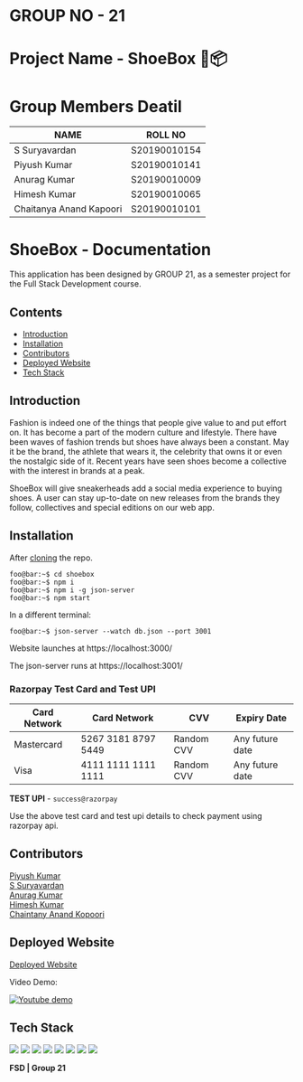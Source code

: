 
# GROUP NO - 21

# Project Name - ShoeBox 👞📦

# Group Members Deatil

| NAME | ROLL NO |
|------|---------|
|S Suryavardan| S20190010154 |
|Piyush Kumar | S20190010141 |
|Anurag Kumar | S20190010009 |
|Himesh Kumar | S20190010065 |
|Chaitanya Anand Kapoori | S20190010101 |

# ShoeBox - Documentation
This application has been designed by GROUP 21, as a semester project for the Full Stack Development course.

## Contents
<ul> 
    <li><a href="#introduction">Introduction</a></li>
    <li><a href="#installation">Installation</a>
    </li>
    <li><a href="#contributors">Contributors</a></li>
    <li><a href="#deployed-website">Deployed Website</a></li>
    <li><a href="#tech-stack">Tech Stack</a></li>
   </ul>

## Introduction
Fashion is indeed one of the things that people give value to and put effort on. It has become a part of the modern culture and lifestyle. There have been waves of fashion trends but shoes have always been a constant. May it be the brand, the athlete that wears it, the celebrity that owns it or even the nostalgic side of it. Recent years have seen shoes become a collective with the interest in brands at a peak.

ShoeBox will give sneakerheads add a social media experience to buying shoes. A user can stay up-to-date on new releases from the brands they follow, collectives and special editions on our web app.

## Installation
After [cloning](https://docs.github.com/en/github/creating-cloning-and-archiving-repositories/cloning-a-repository) the repo.
```console
foo@bar:~$ cd shoebox
foo@bar:~$ npm i
foo@bar:~$ npm i -g json-server
foo@bar:~$ npm start
```
In a different terminal:
```console
foo@bar:~$ json-server --watch db.json --port 3001
```
Website launches at https://localhost:3000/

The json-server runs at https://localhost:3001/

### Razorpay Test Card and Test UPI

| Card Network |Card Network | CVV |Expiry Date |
|------|---------|------|------------|
|Mastercard| 5267 3181 8797 5449 | Random CVV |Any future date|
|Visa | 4111 1111 1111 1111 |Random CVV |Any future date|

**TEST UPI** - ``` success@razorpay ```

Use the above test card and test upi details to check payment using razorpay api. 




## Contributors
[Piyush Kumar](https://github.com/piyush9311)<br>
[S Suryavardan](https://github.com/surya1701)<br>
[Anurag Kumar](https://github.com/anu725053)<br>
[Himesh Kumar](https://github.com/Himesh18)<br>
[Chaintany Anand Kopoori](https://github.com/chaitanya9993)<br>

## Deployed Website
[Deployed Website](https://benevolent-gelato-ba9e27.netlify.app/)

Video Demo:

[![Youtube demo](https://img.youtube.com/vi/7e9FF6Yym0c/0.jpg)](https://www.youtube.com/watch?v=7e9FF6Yym0c)

## Tech Stack
<img src="https://img.shields.io/badge/React-20232A?style=for-the-badge&logo=react&logoColor=61DAFB"/>
<img src="https://img.shields.io/badge/Redux-593D88?style=for-the-badge&logo=redux&logoColor=white"/>
<img src="https://img.shields.io/badge/HTML5-E34F26?style=for-the-badge&logo=html5&logoColor=white"/>
<img src="https://img.shields.io/badge/CSS3-1572B6?style=for-the-badge&logo=css3&logoColor=white"/>
<img src="https://img.shields.io/badge/Bootstrap-563D7C?style=for-the-badge&logo=bootstrap&logoColor=white"/>
<img src="https://img.shields.io/badge/styled--components-DB7093?style=for-the-badge&logo=styled-components&logoColor=white"/>
<img src="https://img.shields.io/badge/Material--UI-0081CB?style=for-the-badge&logo=material-ui&logoColor=white"/>
<img src="https://img.shields.io/badge/React_Router-CA4245?style=for-the-badge&logo=react-router&logoColor=white"/>

**FSD | Group 21**
